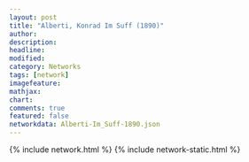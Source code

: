 ```yaml
---
layout: post
title: "Alberti, Konrad Im Suff (1890)"
author:
description:
headline:
modified:
category: Networks
tags: [network]
imagefeature: 
mathjax: 
chart: 
comments: true
featured: false
networkdata: Alberti-Im_Suff-1890.json
---
```

{% include network.html %}
{% include network-static.html %}
